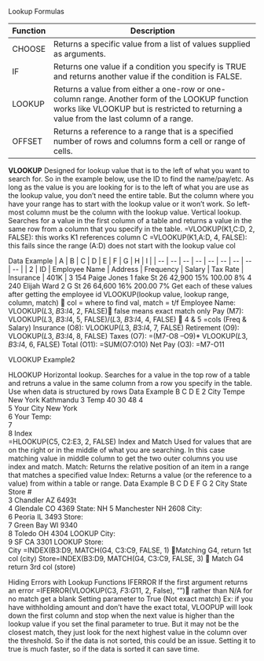 Lookup Formulas

| Function | Description |
| -------- | ----------- |
| CHOOSE | Returns a specific value from a list of values supplied as arguments. |
| IF | Returns one value if a condition you specify is TRUE and returns another value if the condition is FALSE. |
| LOOKUP | Returns a value from either a one-row or one-column range. Another form of the LOOKUP function works like VLOOKUP but is restricted to returning a value from the last column of a range. |
| OFFSET | Returns a reference to a range that is a specified number of rows and columns form a cell or range of cells. |

**VLOOKUP** 
Designed for lookup value that is to the left of what you want to search for. So in the example below, use the ID to find the name/pay/etc. As long as the value is you are looking for is to the left of what you are use as the lookup value, you don’t need the entire table. But the column where you have your range has to start with the lookup value or it won’t work. So left-most column must be the column with the lookup value. Vertical lookup. Searches for a value in the first column of a table and returns a value in the same row from a column that you specify in the table.
=VLOOKUP(K1,C:D, 2, FALSE): this works K1 references column C
=VLOOKUP(K1,A:D, 4, FALSE): this fails since the range (A:D) does not start with the lookup value col

Data Example
| A | B | C | D | E | F | G | H | I |
| -- | -- | -- | -- | -- | -- | -- | -- | -- |
| 2 | ID | Employee Name | Address | Frequency | Salary | Tax Rate | Insurance | 401K |
3	154	Paige Jones	1 fake St	26	42,900	15%	100.00	8%
4	240	Elijah Ward	2 G St	26	64,600	16%	200.00	7%
Get each of these values after getting the employee id
VLOOKUP(lookup value, lookup range, column, match)  col = where to find val, match = t/f
Employee Name: VLOOKUP($L$3, $B$3:$I$4, 2, FALSE) false means exact match only
Pay (M7): VLOOKUP($L$3, $B$3:$I$4, 5, FALSE)/($L$3, $B$3:$I$4, 4, FALSE)  4 & 5 =cols (Freq & Salary)
Insurance (O8): VLOOKUP($L$3, $B$3:$I$4, 7, FALSE)
Retirement (O9): VLOOKUP($L$3, $B$3:$I$4, 8, FALSE)
Taxes (O7): =(M7-O8 –O9)* VLOOKUP($L$3, $B$3:$I$4, 6, FALSE)
Total (O11): =SUM(O7:O10)
Net Pay (O3): =M7-O11

VLOOKUP Example2

 
HLOOKUP
Horizontal lookup. Searches for a value in the top row of a table and retruns a value in the same column from a row you specify in the table. Use when data is structured by rows
Data Example
	B	C	D	E
2	City	Tempe	New York	Kathmandu
3	Temp	40	30	48
4				
5	Your City	New York		
6	Your Temp:			
7				
8	Index			
=HLOOKUP(C5, C2:E3, 2, FALSE)
Index and Match
Used for values that are on the right or in the middle of what you are searching. In this case matching value in middle column to get the two outer columns you use index and match.
Match: Returns the relative position of an item in a range that matches a specified value
Index: Returns a value (or the reference to a value) from within a table or range.
Data Example
	B	C	D	E	F	G
2	City	State	Store #			
3	Chandler	AZ	6493t			
4	Glendale	CO	4369		State:	NH
5	Manchester	NH	2608		City:	
6	Peoria	IL	3493		Store:	
7	Green Bay	WI	9340			
8	Toledo	OH	4304		LOOKUP City:	
9	SF	CA	3301		LOOKUP Store:	
City =INDEX(B3:D9, MATCH(G4, C3:C9, FALSE, 1) Matching G4, return 1st col (city)
Store=INDEX(B3:D9, MATCH(G4, C3:C9, FALSE, 3)  Match G4 return 3rd col (store)

Hiding Errors with Lookup Functions
IFERROR
If the first argument returns an error
=IFERROR(VLOOKUP(C3, $F$3:$G$11, 2, False), “”) rather than N/A for no match get a blank
Setting parameter to True (Not exact match)
Ex: if you have withholding amount and don’t have the exact total, VLOOPUP will look down the first column and stop when the next value is higher than the lookup value if you set the final parameter to true. But it may not be the closest match, they just look for the next highest value in the column over the threshold. So if the data is not sorted, this could be an issue. Setting it to true is much faster, so if the data is sorted it can save time.

